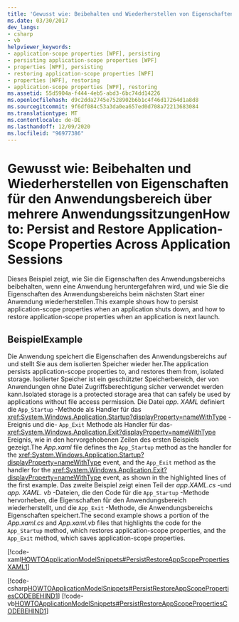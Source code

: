 ```yaml
---
title: 'Gewusst wie: Beibehalten und Wiederherstellen von Eigenschaften für den Anwendungsbereich über mehrere Anwendungssitzungen'
ms.date: 03/30/2017
dev_langs:
- csharp
- vb
helpviewer_keywords:
- application-scope properties [WPF], persisting
- persisting application-scope properties [WPF]
- properties [WPF], persisting
- restoring application-scope properties [WPF]
- properties [WPF], restoring
- application-scope properties [WPF], restoring
ms.assetid: 55d5904a-f444-4eb5-abd3-6bc74dd14226
ms.openlocfilehash: d9c2dda2745e7528902b6b1c4f46d17264d1a8d8
ms.sourcegitcommit: 9f6df084c53a3da0ea657ed0d708a72213683084
ms.translationtype: MT
ms.contentlocale: de-DE
ms.lasthandoff: 12/09/2020
ms.locfileid: "96977386"
---
```

# <a name="how-to-persist-and-restore-application-scope-properties-across-application-sessions"></a><span data-ttu-id="941a6-102">Gewusst wie: Beibehalten und Wiederherstellen von Eigenschaften für den Anwendungsbereich über mehrere Anwendungssitzungen</span><span class="sxs-lookup"><span data-stu-id="941a6-102">How to: Persist and Restore Application-Scope Properties Across Application Sessions</span></span>
<span data-ttu-id="941a6-103">Dieses Beispiel zeigt, wie Sie die Eigenschaften des Anwendungsbereichs beibehalten, wenn eine Anwendung heruntergefahren wird, und wie Sie die Eigenschaften des Anwendungsbereichs beim nächsten Start einer Anwendung wiederherstellen.</span><span class="sxs-lookup"><span data-stu-id="941a6-103">This example shows how to persist application-scope properties when an application shuts down, and how to restore application-scope properties when an application is next launch.</span></span>  
  
## <a name="example"></a><span data-ttu-id="941a6-104">Beispiel</span><span class="sxs-lookup"><span data-stu-id="941a6-104">Example</span></span>  
 <span data-ttu-id="941a6-105">Die Anwendung speichert die Eigenschaften des Anwendungsbereichs auf und stellt Sie aus dem isolierten Speicher wieder her.</span><span class="sxs-lookup"><span data-stu-id="941a6-105">The application persists application-scope properties to, and restores them from, isolated storage.</span></span> <span data-ttu-id="941a6-106">Isolierter Speicher ist ein geschützter Speicherbereich, der von Anwendungen ohne Datei Zugriffsberechtigung sicher verwendet werden kann.</span><span class="sxs-lookup"><span data-stu-id="941a6-106">Isolated storage is a protected storage area that can safely be used by applications without file access permission.</span></span>  <span data-ttu-id="941a6-107">Die Datei *app. XAML* definiert die `App_Startup` -Methode als Handler für das <xref:System.Windows.Application.Startup?displayProperty=nameWithType> -Ereignis und die- `App_Exit` Methode als Handler für das-  <xref:System.Windows.Application.Exit?displayProperty=nameWithType> Ereignis, wie in den hervorgehobenen Zeilen des ersten Beispiels gezeigt.</span><span class="sxs-lookup"><span data-stu-id="941a6-107">The *App.xaml* file defines the `App_Startup` method as the handler for the <xref:System.Windows.Application.Startup?displayProperty=nameWithType> event, and the `App_Exit` method as the handler for the  <xref:System.Windows.Application.Exit?displayProperty=nameWithType> event, as shown in the highlighted lines of the first example.</span></span> <span data-ttu-id="941a6-108">Das zweite Beispiel zeigt einen Teil der *app.XAML.cs* -und *app. XAML. vb* -Dateien, die den Code für die `App_Startup` -Methode hervorheben, die Eigenschaften für den Anwendungsbereich wiederherstellt, und die `App_Exit` -Methode, die Anwendungsbereichs Eigenschaften speichert.</span><span class="sxs-lookup"><span data-stu-id="941a6-108">The second example shows a portion of the *App.xaml.cs* and *App.xaml.vb* files that highlights the code for the `App_Startup` method, which restores application-scope properties, and the `App_Exit` method, which saves application-scope properties.</span></span>

 [!code-xaml[HOWTOApplicationModelSnippets#PersistRestoreAppScopePropertiesXAML1](~/samples/snippets/csharp/VS_Snippets_Wpf/HOWTOApplicationModelSnippets/CSharp/App.xaml?highlight=1-7)]
  
 [!code-csharp[HOWTOApplicationModelSnippets#PersistRestoreAppScopePropertiesCODEBEHIND1](~/samples/snippets/csharp/VS_Snippets_Wpf/HOWTOApplicationModelSnippets/CSharp/App.xaml.cs?highlight=17-55)]
 [!code-vb[HOWTOApplicationModelSnippets#PersistRestoreAppScopePropertiesCODEBEHIND1](~/samples/snippets/visualbasic/VS_Snippets_Wpf/HOWTOApplicationModelSnippets/visualbasic/application.xaml.vb?highlight=14-45)]
